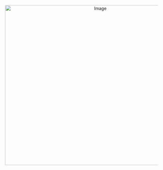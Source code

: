 #
<p align="center">
<img width="612" height="527" alt="Image" src="https://github.com/user-attachments/assets/c5428e7a-df6c-466a-8404-916164ec8e82" />
</p>

#
